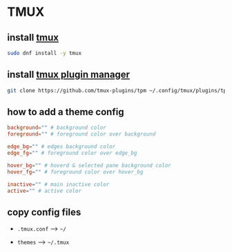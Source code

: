 # TMUX

## install [tmux](https://github.com/tmux/tmux/wiki/Installing)

``` bash
sudo dnf install -y tmux
```

## install [tmux plugin manager](https://github.com/tmux-plugins/tpm)

``` bash
git clone https://github.com/tmux-plugins/tpm ~/.config/tmux/plugins/tpm
```

## how to add a theme config

``` conf
background="" # background color
foreground="" # foreground color over background

edge_bg="" # edges background color
edge_fg="" # foreground color over edge_bg

hover_bg="" # hoverd & selected pane background color
hover_fg="" # foreground color over hover_bg

inactive="" # main inactive color
active="" # active color
```

## copy config files

- `.tmux.conf` --> `~/`

- `themes` --> `~/.tmux`
